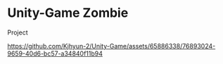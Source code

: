 # Unity-Game Zombie
Project


https://github.com/Kjhyun-2/Unity-Game/assets/65886338/76893024-9659-40d6-bc57-a34840f11b94

